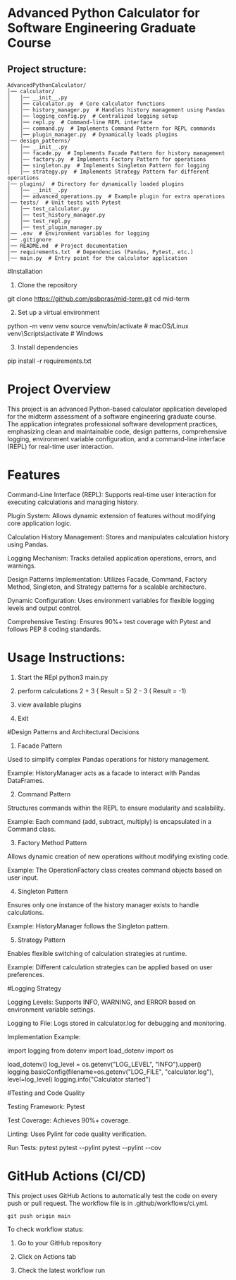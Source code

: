 # Advanced Python Calculator for Software Engineering Graduate Course

## Project structure:

```
AdvancedPythonCalculator/
│── calculator/
│   │── __init__.py
│   │── calculator.py  # Core calculator functions
│   │── history_manager.py  # Handles history management using Pandas
│   │── logging_config.py  # Centralized logging setup
│   │── repl.py  # Command-line REPL interface
│   │── command.py  # Implements Command Pattern for REPL commands
│   │── plugin_manager.py  # Dynamically loads plugins
│── design_patterns/
│   │── __init__.py
│   │── facade.py  # Implements Facade Pattern for history management
│   │── factory.py  # Implements Factory Pattern for operations
│   │── singleton.py  # Implements Singleton Pattern for logging
│   │── strategy.py  # Implements Strategy Pattern for different operations
│── plugins/  # Directory for dynamically loaded plugins
│   │── __init__.py
│   │── advanced_operations.py  # Example plugin for extra operations
│── tests/  # Unit tests with Pytest
│   │── test_calculator.py
│   │── test_history_manager.py
│   │── test_repl.py
│   │── test_plugin_manager.py
│── .env  # Environment variables for logging
│── .gitignore
│── README.md  # Project documentation
│── requirements.txt  # Dependencies (Pandas, Pytest, etc.)
│── main.py  # Entry point for the calculator application
```


#Installation

1.  Clone the repository

git clone https://github.com/psbpras/mid-term.git
cd mid-term

2.  Set up a virtual environment

python -m venv venv
source venv/bin/activate  # macOS/Linux
venv\Scripts\activate     # Windows

3.  Install dependencies

pip install -r requirements.txt


# Project Overview

This project is an advanced Python-based calculator application developed for the midterm assessment of a software engineering graduate course.
The application integrates professional software development practices, emphasizing clean and maintainable code, design patterns, comprehensive logging, environment variable configuration, and a command-line interface (REPL) for real-time user interaction.


# Features

Command-Line Interface (REPL): Supports real-time user interaction for executing calculations and managing history.

Plugin System: Allows dynamic extension of features without modifying core application logic.

Calculation History Management: Stores and manipulates calculation history using Pandas.

Logging Mechanism: Tracks detailed application operations, errors, and warnings.

Design Patterns Implementation: Utilizes Facade, Command, Factory Method, Singleton, and Strategy patterns for a scalable architecture.

Dynamic Configuration: Uses environment variables for flexible logging levels and output control.

Comprehensive Testing: Ensures 90%+ test coverage with Pytest and follows PEP 8 coding standards.


# Usage Instructions:

1. Start the REpl
	python3 main.py

2. perform calculations
	2 + 3  ( Result = 5)
	2 - 3 ( Result = -1)
3. view available plugins
4. Exit

#Design Patterns and Architectural Decisions

1. Facade Pattern

Used to simplify complex Pandas operations for history management.

Example: HistoryManager acts as a facade to interact with Pandas DataFrames.

2. Command Pattern

Structures commands within the REPL to ensure modularity and scalability.

Example: Each command (add, subtract, multiply) is encapsulated in a Command class.

3. Factory Method Pattern

Allows dynamic creation of new operations without modifying existing code.

Example: The OperationFactory class creates command objects based on user input.

4. Singleton Pattern

Ensures only one instance of the history manager exists to handle calculations.

Example: HistoryManager follows the Singleton pattern.

5. Strategy Pattern

Enables flexible switching of calculation strategies at runtime.

Example: Different calculation strategies can be applied based on user preferences.



#Logging Strategy

Logging Levels: Supports INFO, WARNING, and ERROR based on environment variable settings.

Logging to File: Logs stored in calculator.log for debugging and monitoring.

Implementation Example:

import logging
from dotenv import load_dotenv
import os

load_dotenv()
log_level = os.getenv("LOG_LEVEL", "INFO").upper()
logging.basicConfig(filename=os.getenv("LOG_FILE", "calculator.log"), level=log_level)
logging.info("Calculator started")


#Testing and Code Quality

Testing Framework: Pytest

Test Coverage: Achieves 90%+ coverage.

Linting: Uses Pylint for code quality verification.

Run Tests: 
	pytest
	pytest --pylint
	pytest --pylint --cov


# GitHub Actions (CI/CD)

This project uses GitHub Actions to automatically test the code on every push or pull request. The workflow file is in .github/workflows/ci.yml.

	git push origin main

To check workflow status:

1. Go to your GitHub repository

2. Click on Actions tab

3. Check the latest workflow run

